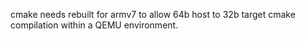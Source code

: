 cmake needs rebuilt for armv7 to allow 64b host to 32b target cmake compilation within a QEMU environment.